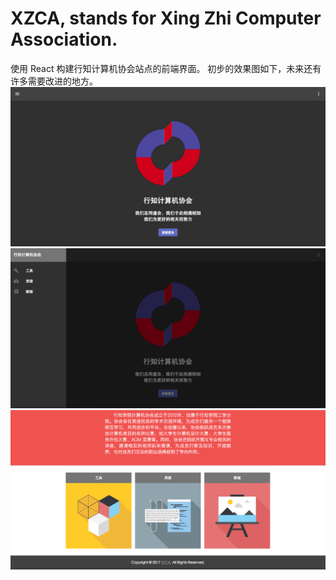 # XZCA, stands for Xing Zhi Computer Association.
使用 React 构建行知计算机协会站点的前端界面。
初步的效果图如下，未来还有许多需要改进的地方。
![](https://github.com/linfaimom/XZCA/blob/master/shortcuts/shortcut1.png)
![](https://github.com/linfaimom/XZCA/blob/master/shortcuts/shortcut2.png)
![](https://github.com/linfaimom/XZCA/blob/master/shortcuts/shortcut3.png)
